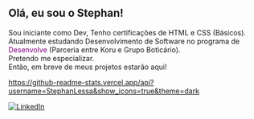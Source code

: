 ## Olá, eu sou o Stephan! 

Sou iniciante como Dev, 
Tenho certificações de HTML e CSS (Básicos).</br>
Atualmente estudando Desenvolvimento de Software no programa de <span style="color: purple;">Desenvolve</span> (Parceria entre Koru e Grupo Boticário).<br/>
Pretendo me especializar.<br/>
Então, em breve de meus projetos estarão aqui!

https://github-readme-stats.vercel.app/api?username=StephanLessa&show_icons=true&theme=dark

<p alinhar='esquerda'>
<a href="#" title="LinkedIn">
  <img src="https://img.shields.io/badge/-Linkedin-0e76a8?style=flat-square&logo=Linkedin&logoColor=white&link=www.linkedin.com/in/stephan-lessa" alt="LinkedIn"/></a>
